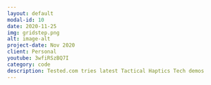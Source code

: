```yaml
---
layout: default
modal-id: 10
date: 2020-11-25
img: gridstep.png
alt: image-alt
project-date: Nov 2020
client: Personal
youtube: 3wfiRSzBQ7I
category: code
description: Tested.com tries latest Tactical Haptics Tech demos
---
```

